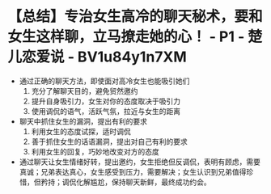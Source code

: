 # 【总结】专治女生高冷的聊天秘术，要和女生这样聊，立马撩走她的心！ - P1 - 楚儿恋爱说 - BV1u84y1n7XM

-   通过正确的聊天方法，即使面对高冷女生也能吸引她们
    1.  充分了解聊天目的，避免贸然邀约
    2.  提升自身吸引力，女生对你的态度取决于吸引力
    3.  使用调侃的语气，活跃气氛，拉近与女生的距离
-   聊天中抓住女生的漏洞，提出有利的要求
    1.  利用女生的态度试探，适时调侃
    2.  善于抓住女生的话语漏洞，提出对自己有利的要求
    3.  利用女生的回复，巧妙地改变对方的态度
-   通过聊天让女生情绪好转，提出邀约，女生拒绝但反调侃，表明有顾虑，需要真诚；兄弟表达真心，女生感受到压力，需要解决；女生认识到兄弟值得珍惜，但矜持；调侃化解尴尬，保持聊天新鲜，最终成功约会。